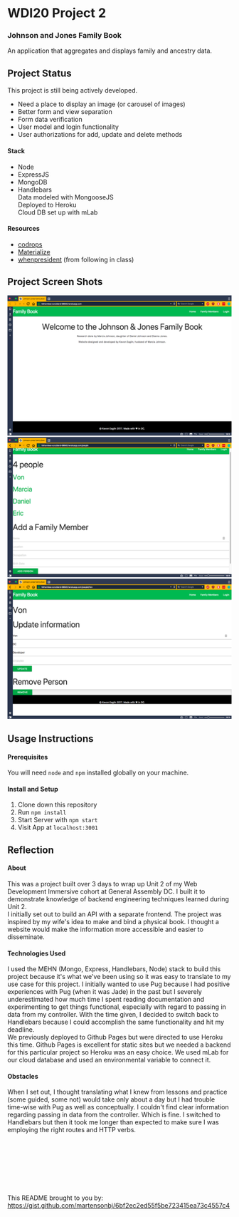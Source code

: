 # WDI20 Project 2
### Johnson and Jones Family Book
An application that aggregates and displays family and ancestry data.

## Project Status
This project is still being actively developed. 
- Need a place to display an image (or carousel of images)
- Better form and view separation
- Form data verification
- User model and login functionality
- User authorizations for add, update and delete methods

#### Stack
- Node  
- ExpressJS  
- MongoDB  
- Handlebars  
Data modeled with MongooseJS  
Deployed to Heroku  
Cloud DB set up with mLab

#### Resources
- [codrops](https://tympanus.net/codrops/css_reference/)  
- [Materialize](http://next.materializecss.com/)  
- [whenpresident](https://github.com/keaglin/whenpresidentexercise) (from following in class)  

## Project Screen Shots
![App Welcome](./planning/welcome.png "App Welcome")
![List of People](./planning/list.png "List of People")
![Person Detail](./planning/index.png "Person Details")

## Usage Instructions
#### Prerequisites
You will need `node` and `npm` installed globally on your machine.  
#### Install and Setup
1. Clone down this repository  
2. Run `npm install`  
3. Start Server with `npm start`   
4. Visit App at `localhost:3001`  

## Reflection

#### About 
This was a project built over 3 days to wrap up Unit 2 of my Web Development Immersive cohort at General Assembly DC. I built it to demonstrate knowledge of backend engineering techniques learned during Unit 2.  
I initially set out to build an API with a separate frontend. The project was inspired by my wife's idea to make and bind a physical book. I thought a website would make the information more accessible and easier to disseminate.  
#### Technologies Used
I used the MEHN (Mongo, Express, Handlebars, Node) stack to build this project because it's what we've been using so it was easy to translate to my use case for this project. I initially wanted to use Pug because I had positive experiences with Pug (when it was Jade) in the past but I severely underestimated how much time I spent reading documentation and experimenting to get things functional, especially with regard to passing in data from my controller. With the time given, I decided to switch back to Handlebars because I could accomplish the same functionality and hit my deadline.  
We previously deployed to Github Pages but were directed to use Heroku this time. Github Pages is excellent for static sites but we needed a backend for this particular project so Heroku was an easy choice. We used mLab for our cloud database and used an environmental variable to connect it.  
#### Obstacles
When I set out, I thought translating what I knew from lessons and practice (some guided, some not) would take only about a day but I had trouble time-wise with Pug as well as conceptually. I couldn't find clear information regarding passing in data from the controller. Which is fine. I switched to Handlebars but then it took me longer than expected to make sure I was employing the right routes and HTTP verbs. 
<br>
<br>
<br>
<br>
<br>
<br>
<br>
<br>
<br>
This README brought to you by: https://gist.github.com/martensonbj/6bf2ec2ed55f5be723415ea73c4557c4
